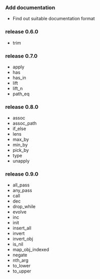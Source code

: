 ###  Add documentation

* Find out suitable documentation format

### release 0.6.0

* trim

### release 0.7.0

* apply
* has
* has_in
* lift
* lift_n
* path_eq

### release 0.8.0

* assoc
* assoc_path
* if_else
* lens
* max_by
* min_by
* pick_by
* type
* unapply

### release 0.9.0

* all_pass
* any_pass
* call
* dec
* drop_while
* evolve
* inc
* init
* insert_all
* invert
* invert_obj
* is_nil
* map_obj_indexed
* negate
* nth_arg
* to_lower
* to_upper
